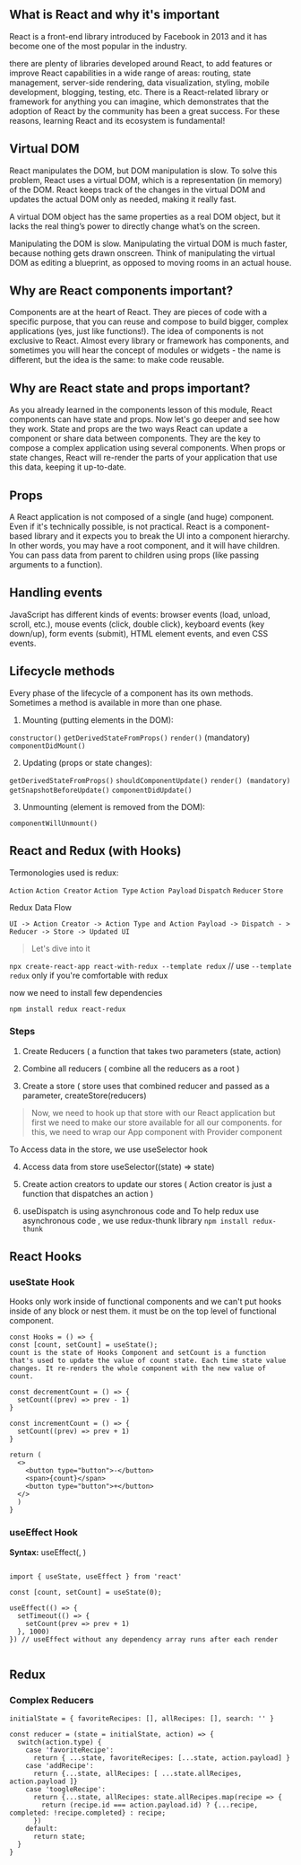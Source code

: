 ## What is React and why it's important

React is a front-end library introduced by Facebook in 2013 and it has become one of the most popular in the industry.

there are plenty of libraries developed around React, to add features or improve React capabilities in a wide range of areas: routing, state management, server-side rendering, data visualization, styling, mobile development, blogging, testing, etc. There is a React-related library or framework for anything you can imagine, which demonstrates that the adoption of React by the community has been a great success. For these reasons, learning React and its ecosystem is fundamental!

## Virtual DOM

React manipulates the DOM, but DOM manipulation is slow. To solve this problem, React uses a virtual DOM, which is a representation (in memory) of the DOM. React keeps track of the changes in the virtual DOM and updates the actual DOM only as needed, making it really fast.

A virtual DOM object has the same properties as a real DOM object, but it lacks the real thing’s power to directly change what’s on the screen.

Manipulating the DOM is slow. Manipulating the virtual DOM is much faster, because nothing gets drawn onscreen. Think of manipulating the virtual DOM as editing a blueprint, as opposed to moving rooms in an actual house.

## Why are React components important?

Components are at the heart of React. They are pieces of code with a specific purpose, that you can reuse and compose to build bigger, complex applications (yes, just like functions!). The idea of components is not exclusive to React. Almost every library or framework has components, and sometimes you will hear the concept of modules or widgets - the name is different, but the idea is the same: to make code reusable.

## Why are React state and props important?

As you already learned in the components lesson of this module, React components can have state and props. Now let's go deeper and see how they work. State and props are the two ways React can update a component or share data between components. They are the key to compose a complex application using several components. When props or state changes, React will re-render the parts of your application that use this data, keeping it up-to-date.

## Props

A React application is not composed of a single (and huge) component. Even if it's technically possible, is not practical. React is a component-based library and it expects you to break the UI into a component hierarchy. In other words, you may have a root component, and it will have children. You can pass data from parent to children using props (like passing arguments to a function).

## Handling events

JavaScript has different kinds of events: browser events (load, unload, scroll, etc.), mouse events (click, double click), keyboard events (key down/up), form events (submit), HTML element events, and even CSS events.

## Lifecycle methods

Every phase of the lifecycle of a component has its own methods. Sometimes a method is available in more than one phase.

1. Mounting (putting elements in the DOM):

`constructor()`
`getDerivedStateFromProps()`
`render()` (mandatory)
`componentDidMount()`

2. Updating (props or state changes):

`getDerivedStateFromProps()`
`shouldComponentUpdate()`
`render() (mandatory)`
`getSnapshotBeforeUpdate()`
`componentDidUpdate()`

3. Unmounting (element is removed from the DOM):

`componentWillUnmount()`


## React and Redux (with Hooks)

Termonologies used is redux:

`Action` `Action Creator` `Action Type` `Action Payload` `Dispatch` `Reducer` `Store`

Redux Data Flow 

`UI -> Action Creator -> Action Type and Action Payload -> Dispatch - > Reducer -> Store -> Updated UI`

> Let's dive into it

`npx create-react-app react-with-redux --template redux` // use `--template redux` only if you're comfortable with redux

now we need to install few dependencies 

`npm install redux react-redux`

### Steps

1. Create Reducers ( a function that takes two parameters (state, action)

2. Combine all reducers ( combine all the reducers as a root )

3. Create a store ( store uses that combined reducer and passed as a parameter, createStore(reducers)

> Now, we need to hook up that store with our React application but first we need to make our store available for all our components.
> for this, we need to wrap our App component with Provider component

To Access data in the store, we use useSelector hook

4. Access data from store useSelector((state) => state)

5. Create action creators to update our stores ( Action creator is just a function that dispatches an action )

6. useDispatch is using asynchronous code and To help redux use asynchronous code , we use redux-thunk library `npm install redux-thunk`

## React Hooks

### useState Hook
Hooks only work inside of functional components and we can't put hooks inside of any block or nest them. it must be on the top level of functional component.
```
const Hooks = () => {
const [count, setCount] = useState();
count is the state of Hooks Component and setCount is a function that's used to update the value of count state. Each time state value changes. It re-renders the whole component with the new value of count.

const decrementCount = () => {
  setCount((prev) => prev - 1)
}

const incrementCount = () => {
  setCount((prev) => prev + 1)
}

return (
  <>
    <button type="button">-</button>
    <span>{count}</span>
    <button type="button">+</button>
  </>
  )
}
```

### useEffect Hook

**Syntax:** useEffect(<function>, <dependency>)

```
  
import { useState, useEffect } from 'react'
  
const [count, setCount] = useState(0);

useEffect(() => {
  setTimeout(() => {
    setCount(prev => prev + 1)
  }, 1000)
}) // useEffect without any dependency array runs after each render
  
```
  
  
## Redux

### Complex Reducers

```
initialState = { favoriteRecipes: [], allRecipes: [], search: '' }

const reducer = (state = initialState, action) => {
  switch(action.type) {
    case 'favoriteRecipe':
      return { ...state, favoriteRecipes: [...state, action.payload] }
    case 'addRecipe':
      return {...state, allRecipes: [ ...state.allRecipes, action.payload ]}
    case 'toogleRecipe':
      return {...state, allRecipes: state.allRecipes.map(recipe => {
        return (recipe.id === action.payload.id) ? {...recipe, completed: !recipe.completed} : recipe;
      })
    default:
      return state;
  }
}
```







